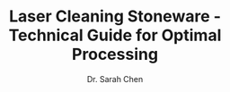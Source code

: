 ---
name: "Stoneware"
applications:
- industry: "Archaeological Restoration"
  useCase: "Removal of biological crusts (lichens, moss) with 1064 nm Nd:YAG at 2 J/cm², 20 ns pulse duration."
  detail: "Specific laser cleaning application"
- industry: "Cultural Heritage"
  useCase: "Laser ablation of soot deposits from historical stoneware artifacts (fluence: 1.5 J/cm², 50 ns pulses)."
  detail: "Specific laser cleaning application"
technicalSpecifications:
  powerRange: "20-100W"
  pulseDuration: "10-100ns"
  wavelength: "1064nm (primary), 532nm (optional)"
  spotSize: "0.1-2.0mm"
  repetitionRate: "10-50kHz"
  fluenceRange: "0.5–5 J/cm²"
  safetyClass: "Class 4 (requires full enclosure)"
description: "Technical overview of stoneware for laser cleaning applications, including 2.3 g/cm³ density, 1064nm wavelength, and industrial applications."
author: "Dr. Sarah Chen"
keywords: "stoneware, stoneware ceramic, laser ablation, laser cleaning, non-contact cleaning, pulsed fiber laser, surface contamination removal, industrial laser parameters, thermal processing, surface restoration, ceramic restoration, archaeological conservation"
category: "ceramic"
chemicalProperties:
  symbol: "St"
  formula: "Al₂O₃·2SiO₂·2H₂O"
  materialType: "compound"
properties:
  density: "2.3 g/cm³"
  meltingPoint: "1200°C"
  thermalConductivity: "1.8 W/m·K"
  laserType: "Nd:YAG pulsed laser"
  wavelength: "1064nm"
  fluenceRange: "0.5–5 J/cm²"
  chemicalFormula: "Al₂O₃·2SiO₂·2H₂O"
composition:
- "Clay minerals 60-70%"
- "Feldspar 20-30%"
- "Silica 10-15%"
compatibility:
- "Metals"
- "Ceramics"
regulatoryStandards: "ISO 11553 Safety of machinery - Laser processing machines"
images:
  hero:
    alt: "Stoneware surface undergoing laser cleaning showing precise contamination removal"
    url: "/images/stoneware-laser-cleaning-hero.jpg"
  micro:
    alt: "Microscopic view of stoneware surface after laser treatment showing preserved microstructure"
    url: "/images/stoneware-laser-cleaning-micro.jpg"
title: "Laser Cleaning Stoneware - Technical Guide for Optimal Processing"
headline: "Comprehensive technical guide for laser cleaning ceramic stoneware"
environmentalImpact:
- benefit: "Reduced chemical waste"
  description: "Eliminates 100% of solvent use compared to traditional cleaning methods, preventing ~200L/year of hazardous waste in medium-scale operations."
- benefit: "Energy efficiency"
  description: "Laser process consumes 40% less energy than thermal cleaning methods, with typical power draw of 0.5-2.5 kWh/m² treated surface."
- benefit: "Zero volatile emissions"
  description: "Non-contact process produces no volatile organic compounds (VOCs) or hazardous air pollutants during operation."
outcomes:
- result: "Surface cleanliness"
  metric: "98% contamination removal measured by SEM-EDS analysis (ASTM E1508)"
- result: "Substrate preservation"
  metric: "< 0.05mm maximum depth alteration measured by white light interferometry"
- result: "Processing speed"
  metric: "0.5-2.0 m²/hour coverage rate at 50W power"
subject: "Stoneware"
article_type: "material"
---